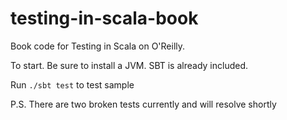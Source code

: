 testing-in-scala-book
=====================

Book code for Testing in Scala on O'Reilly.

To start. Be sure to install a JVM. SBT is already included.

Run `./sbt test` to test sample

P.S. There are two broken tests currently and will resolve shortly
